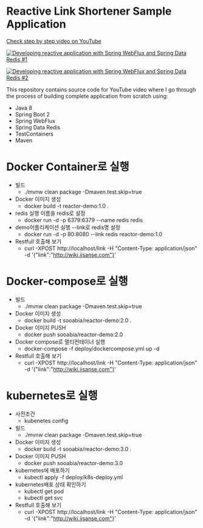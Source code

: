# Reactive Link Shortener Sample Application

[Check step by step video on YouTube](https://www.youtube.com/watch?v=J9jQoFiP41A)

[![Developing reactive application with Spring WebFlux and Spring Data Redis #1](https://img.youtube.com/vi/KrxXdnCxiFg/0.jpg)](https://www.youtube.com/watch?v=KrxXdnCxiFg)

[![Developing reactive application with Spring WebFlux and Spring Data Redis #2](https://img.youtube.com/vi/fTIttl-Z4mk/0.jpg)](https://www.youtube.com/watch?v=fTIttl-Z4mk)

This repository contains source code for YouTube video where I go through the process of building complete application
from scratch using:

- Java 8
- Spring Boot 2
- Spring WebFlux
- Spring Data Redis
- TestContainers
- Maven

# Docker Container로 실행

- 빌드
  - ./mvnw clean package -Dmaven.test.skip=true
- Docker 이미지 생성
  - docker build -t reactor-demo:1.0 .
- redis 실행 이름을 redis로 설정
  - docker run -d -p 6379:6379 --name redis redis
- demo어플리케이션 실행 --link로 redis명 설정
  - docker run -d -p 80:8080 --link redis reactor-demo:1.0
- Restfull 호출해 보기
  - curl -XPOST http://localhost/link -H "Content-Type: application/json" -d '{"link":"http://wiki.iisanse.com"}'



# Docker-compose로 실행
- 빌드
  - ./mvnw clean package -Dmaven.test.skip=true
- Docker 이미지 생성
  - docker build -t sooabia/reactor-demo:2.0 .
- Docker 이미지 PUSH
  - docker push sooabia/reactor-demo:2.0
- Docker compose로 멀티컨테이너 실행
  - docker-compose -f deploy/dockercompose.yml up -d
- Restfull 호출해 보기
  - curl -XPOST http://localhost/link -H "Content-Type: application/json" -d '{"link":"http://wiki.iisanse.com"}'


# kubernetes로 실행
- 사전조건
  - kubenetes config
- 빌드
  - ./mvnw clean package -Dmaven.test.skip=true
- Docker 이미지 생성
  - docker build -t sooabia/reactor-demo:3.0 .
- Docker 이미지 PUSH
  - docker push sooabia/reactor-demo:3.0
- kubernetes에 배포하기
  - kubectl apply -f deploy/k8s-deploy.yml
- kubernetes배포 상태 확인하기 
  - kubectl get pod
  - kubectl get svc
- Restfull 호출해 보기
  - curl -XPOST http://localhost/link -H "Content-Type: application/json" -d '{"link":"http://wiki.iisanse.com"}'
